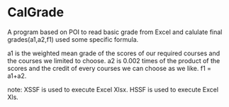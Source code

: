 # CalGrade
A  program based on POI to read basic grade from Excel and calulate final grades(a1,a2,f1) used some specific formula.

a1 is the weighted mean grade of the scores of our required courses and the courses we limited to choose.
a2 is 0.002 times of the product of the scores and the credit of every courses we can choose as we like.
f1 = a1+a2.

note:
XSSF is used to execute Excel Xlsx.
HSSF is used to execute Excel Xls.
